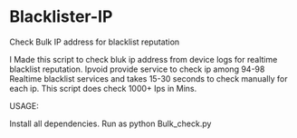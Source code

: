# Blacklister-IP
Check Bulk IP address for blacklist reputation


I Made this script to check bluk ip address from device logs for realtime blacklist reputation. Ipvoid provide service to check ip among 94-98 Realtime blacklist services and takes 15-30 seconds to check manually for each ip.  This script does check 1000+ Ips in Mins.


USAGE:

Install all dependencies. 
Run as python Bulk_check.py <File here with Ip addrs>
